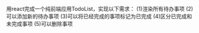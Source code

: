 用react完成一个纯前端应用TodoList，实现以下需求：
(1)渲染所有待办事项
(2)可以添加新的待办事项
(3)可以将已经完成的事项标记为已完成
(4)区分已完成和未完成事项
(5)可以删除事项

